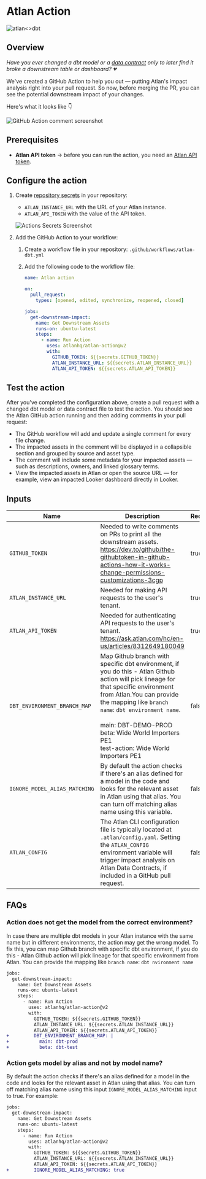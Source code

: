 # Atlan Action

![atlan<>dbt](https://user-images.githubusercontent.com/14099191/209542321-54d5557e-8abf-4d9a-9f6d-dcacb856f25f.png)

## Overview

_Have you ever changed a dbt model or a [data contract](https://ask.atlan.com/hc/en-us/articles/9281528742799-How-to-create-data-contracts) only to later find it broke a downstream table or dashboard? 💔_

We've created a GitHub Action to help you out — putting Atlan's impact analysis right into your pull request. So now, before merging the PR, you can see the potential downstream impact of your changes.

Here's what it looks like 👇

![GitHub Action comment screenshot](https://iili.io/HI7d0zB.png)

## Prerequisites

- **Atlan API token** → before you can run the action, you need an [Atlan API token](https://ask.atlan.com/hc/en-us/articles/8312649180049).

## Configure the action

1. Create [repository secrets](https://github.com/Azure/actions-workflow-samples/blob/master/assets/create-secrets-for-GitHub-workflows.md#creating-secrets) in your repository:

   - `ATLAN_INSTANCE_URL` with the URL of your Atlan instance.
   - `ATLAN_API_TOKEN` with the value of the API token.

   ![Actions Secrets Screenshot](https://iili.io/HI7gfx2.png)

2. Add the GitHub Action to your workflow:

   1. Create a workflow file in your repository: `.github/workflows/atlan-dbt.yml`
   2. Add the following code to the workflow file:

      ```yaml
      name: Atlan action

      on:
        pull_request:
          types: [opened, edited, synchronize, reopened, closed]

      jobs:
        get-downstream-impact:
          name: Get Downstream Assets
          runs-on: ubuntu-latest
          steps:
            - name: Run Action
              uses: atlanhq/atlan-action@v2
              with:
                GITHUB_TOKEN: ${{secrets.GITHUB_TOKEN}}
                ATLAN_INSTANCE_URL: ${{secrets.ATLAN_INSTANCE_URL}}
                ATLAN_API_TOKEN: ${{secrets.ATLAN_API_TOKEN}}
      ```

## Test the action

After you've completed the configuration above, create a pull request with a changed dbt model or data contract file to test the action. You should see the Atlan GitHub action running and then adding comments in your pull request:

- The GitHub workflow will add and update a single comment for every file change.
- The impacted assets in the comment will be displayed in a collapsible section and grouped by source and asset type.
- The comment will include some metadata for your impacted assets — such as descriptions, owners, and linked glossary terms.
- View the impacted assets in Atlan or open the source URL — for example, view an impacted Looker dashboard directly in Looker.

## Inputs

| Name                          | Description                                                                                                                                                                                                                                                                                                                     | Required | Default |
| ----------------------------- | ------------------------------------------------------------------------------------------------------------------------------------------------------------------------------------------------------------------------------------------------------------------------------------------------------------------------------- | -------- | ------- |
| `GITHUB_TOKEN`                | Needed to write comments on PRs to print all the downstream assets. https://dev.to/github/the-githubtoken-in-github-actions-how-it-works-change-permissions-customizations-3cgp                                                                                                                                                 | true     |
| `ATLAN_INSTANCE_URL`          | Needed for making API requests to the user's tenant.                                                                                                                                                                                                                                                                            | true     |
| `ATLAN_API_TOKEN`             | Needed for authenticating API requests to the user's tenant. https://ask.atlan.com/hc/en-us/articles/8312649180049                                                                                                                                                                                                              | true     |
| `DBT_ENVIRONMENT_BRANCH_MAP`  | Map Github branch with specific dbt environment, if you do this - Atlan Github action will pick lineage for that specific environment from Atlan.You can provide the mapping like `branch name`: `dbt environment name`. <br><br>main: DBT-DEMO-PROD<br>beta: Wide World Importers PE1<br>test-action: Wide World Importers PE1 | false    |
| `IGNORE_MODEL_ALIAS_MATCHING` | By default the action checks if there's an alias defined for a model in the code and looks for the relevant asset in Atlan using that alias. You can turn off matching alias name using this variable.                                                                                                                          | false    | false   |
| `ATLAN_CONFIG` | The Atlan CLI configuration file is typically located at `.atlan/config.yaml`. Setting the `ATLAN_CONFIG` environment variable will trigger impact analysis on Atlan Data Contracts, if included in a GitHub pull request.                                                                                                                          | false    |    |

## FAQs

### Action does not get the model from the correct environment?

In case there are multiple dbt models in your Atlan instance with the same name but in different environments, the action may get the wrong model. To fix this, you can map Github branch with specific dbt environment, if you do this - Atlan Github action will pick lineage for that specific environment from Atlan.
You can provide the mapping like `branch name`: `dbt nvironment name`

```diff
jobs:
  get-downstream-impact:
    name: Get Downstream Assets
    runs-on: ubuntu-latest
    steps:
      - name: Run Action
        uses: atlanhq/atlan-action@v2
        with:
          GITHUB_TOKEN: ${{secrets.GITHUB_TOKEN}}
          ATLAN_INSTANCE_URL: ${{secrets.ATLAN_INSTANCE_URL}}
          ATLAN_API_TOKEN: ${{secrets.ATLAN_API_TOKEN}}
+         DBT_ENVIRONMENT_BRANCH_MAP: |
+           main: dbt-prod
+           beta: dbt-test
```

### Action gets model by alias and not by model name?

By default the action checks if there's an alias defined for a model in the code and looks for the relevant asset in Atlan using that alias. You can turn off matching alias name using this input `IGNORE_MODEL_ALIAS_MATCHING` input to true. For example:

```diff
jobs:
  get-downstream-impact:
    name: Get Downstream Assets
    runs-on: ubuntu-latest
    steps:
      - name: Run Action
        uses: atlanhq/atlan-action@v2
        with:
          GITHUB_TOKEN: ${{secrets.GITHUB_TOKEN}}
          ATLAN_INSTANCE_URL: ${{secrets.ATLAN_INSTANCE_URL}}
          ATLAN_API_TOKEN: ${{secrets.ATLAN_API_TOKEN}}
+         IGNORE_MODEL_ALIAS_MATCHING: true
```
